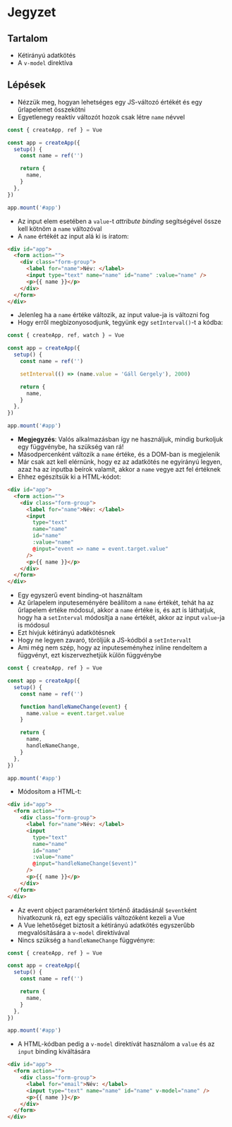 # Jegyzet

## Tartalom

- Kétirányú adatkötés
- A `v-model` direktíva

## Lépések

- Nézzük meg, hogyan lehetséges egy JS-változó értékét és egy űrlapelemet összekötni
- Egyetlenegy reaktív változót hozok csak létre `name` névvel

```js
const { createApp, ref } = Vue

const app = createApp({
  setup() {
    const name = ref('')

    return {
      name,
    }
  },
})

app.mount('#app')
```

- Az input elem esetében a `value`-t *attribute binding* segítségével össze kell kötnöm a `name` változóval
- A `name` értékét az input alá ki is íratom:

```html
<div id="app">
  <form action="">
    <div class="form-group">
      <label for="name">Név: </label>
      <input type="text" name="name" id="name" :value="name" />
      <p>{{ name }}</p>
    </div>
  </form>
</div>
```

- Jelenleg ha a `name` értéke változik, az input value-ja is változni fog
- Hogy erről megbizonyosodjunk, tegyünk egy `setInterval()`-t a kódba:

```js
const { createApp, ref, watch } = Vue

const app = createApp({
  setup() {
    const name = ref('')

    setInterval(() => (name.value = 'Gáll Gergely'), 2000)

    return {
      name,
    }
  },
})

app.mount('#app')
```

- **Megjegyzés**: Valós alkalmazásban így ne használjuk, mindig burkoljuk egy függvénybe, ha szükség van rá!
- Másodpercenként változik a `name` értéke, és a DOM-ban is megjelenik
- Már csak azt kell elérnünk, hogy ez az adatkötés ne egyirányú legyen, azaz ha az inputba beírok valamit, akkor a `name` vegye azt fel értéknek
- Ehhez egészítsük ki a HTML-kódot:

```html
<div id="app">
  <form action="">
    <div class="form-group">
      <label for="name">Név: </label>
      <input
        type="text"
        name="name"
        id="name"
        :value="name"
        @input="event => name = event.target.value"
      />
      <p>{{ name }}</p>
    </div>
  </form>
</div>
```

- Egy egyszerű event binding-ot használtam
- Az űrlapelem inputeseményére beállítom a `name` értékét, tehát ha az űrlapelem értéke módosul, akkor a `name` értéke is, és azt is láthatjuk, hogy ha a `setInterval` módosítja a `name` értékét, akkor az input `value`-ja is módosul
- Ezt hívjuk kétirányú adatkötésnek
- Hogy ne legyen zavaró, töröljük a JS-kódból a `setInterval`t
- Ami még nem szép, hogy az inputeseményhez inline rendeltem a függvényt, ezt kiszervezhetjük külön függvénybe

```js
const { createApp, ref } = Vue

const app = createApp({
  setup() {
    const name = ref('')

    function handleNameChange(event) {
      name.value = event.target.value
    }

    return {
      name,
      handleNameChange,
    }
  },
})

app.mount('#app')
```

- Módosítom a HTML-t:

```html
<div id="app">
  <form action="">
    <div class="form-group">
      <label for="name">Név: </label>
      <input
        type="text"
        name="name"
        id="name"
        :value="name"
        @input="handleNameChange($event)"
      />
      <p>{{ name }}</p>
    </div>
  </form>
</div>
```

- Az event object paraméterként történő átadásánál `$event`ként hivatkozunk rá, ezt egy speciális változóként kezeli a Vue
- A Vue lehetőséget biztosít a kétirányú adatkötés egyszerűbb megvalósítására a `v-model` direktívával
- Nincs szükség a `handleNameChange` függvényre:

```js
const { createApp, ref } = Vue

const app = createApp({
  setup() {
    const name = ref('')

    return {
      name,
    }
  },
})

app.mount('#app')
```

- A HTML-kódban pedig a `v-model` direktívát használom a `value` és az `input` binding kiváltására

```html
<div id="app">
  <form action="">
    <div class="form-group">
      <label for="email">Név: </label>
      <input type="text" name="name" id="name" v-model="name" />
      <p>{{ name }}</p>
    </div>
  </form>
</div>
```
